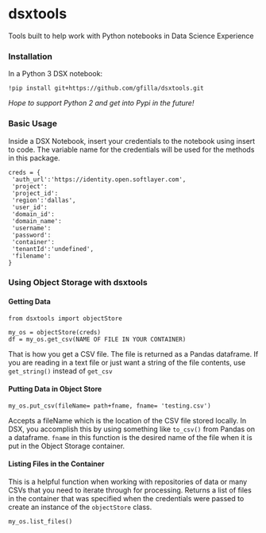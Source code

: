# dsxtools
Tools built to help work with Python notebooks in Data Science Experience

### Installation

In a Python 3 DSX notebook:

`!pip install git+https://github.com/gfilla/dsxtools.git`

*Hope to support Python 2 and get into Pypi in the future!*

### Basic Usage

Inside a DSX Notebook, insert your credentials to the notebook using insert to code.  The variable name for the credentials will be used for the methods in this package.

```
creds = {
 'auth_url':'https://identity.open.softlayer.com',
 'project':
 'project_id':
 'region':'dallas',
 'user_id':
 'domain_id':
 'domain_name':
 'username':
 'password':
 'container':
 'tenantId':'undefined',
 'filename':
}
```

### Using Object Storage with dsxtools

#### Getting Data

```
from dsxtools import objectStore

my_os = objectStore(creds)
df = my_os.get_csv(NAME OF FILE IN YOUR CONTAINER)
```

That is how you get a CSV file. The file is returned as a Pandas dataframe. If you are reading in a text file or just want a 
string of the file contents, use `get_string()` instead of `get_csv`

#### Putting Data in Object Store

```
my_os.put_csv(fileName= path+fname, fname= 'testing.csv')
```

Accepts a fileName which is the location of the CSV file stored locally.  In DSX, you accomplish this by using something like `to_csv()` from Pandas on a dataframe.  `fname` in this function is the desired name of the file when it is put in the Object Storage container.

#### Listing Files in the Container

This is a helpful function when working with repositories of data or many CSVs that you need to iterate through for processing.  Returns a list of files in the container that was specified when the credentials were passed to create an instance of the `objectStore` class.

```
my_os.list_files()
```
